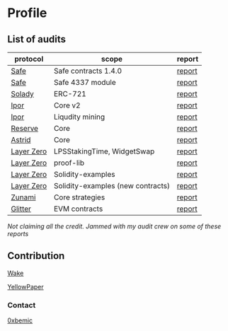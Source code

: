 # Profile

## List of audits

| protocol | scope | report |
| ---- | ---- | ---------|
| [Safe](https://safe.global) | Safe contracts 1.4.0 | [report](reports/Safe-1_4_0.pdf)
| [Safe](https://safe.global) | Safe 4337 module | [report](reports/Safe-4337-module.pdf)
| [Solady](https://github.com/Vectorized/solady) | ERC-721 | [report](reports/solady.pdf)
| [Ipor](https://www.ipor.io) | Core v2 | [report](reports/ipor-core.pdf)
| [Ipor](https://www.ipor.io) | Liqudity mining | [report](reports/ipor-mining.pdf)
| [Reserve](https://reserve.org) | Core | [report](reports/reserve.pdf)
| [Astrid](https://astrid.finance/) | Core | [report](reports/astrid.pdf)
| [Layer Zero](https://layerzero.network) | LPSStakingTime, WidgetSwap | [report](reports/layerzero-lps-widget.pdf)
| [Layer Zero](https://layerzero.network) | proof-lib | [report](reports/layer-zero-prooflib.pdf)
| [Layer Zero](https://layerzero.network) | Solidity-examples | [report](reports/layerzero-solidity-examples.pdf)
| [Layer Zero](https://layerzero.network) | Solidity-examples (new contracts)| [report](reports/layerzero-solidity-examples-2.pdf)
| [Zunami](https://www.zunami.io) | Core strategies | [report](reports/zunami.pdf)
| [Glitter](https://www.glitterfinance.org) | EVM contracts | [report](reports/glitter.pdf)

_Not claiming all the credit. Jammed with my audit crew on some of these reports_

## Contribution
[Wake](https://github.com/Ackee-Blockchain/wake)

[YellowPaper](https://github.com/ethereum/yellowpaper/pull/856)

### Contact
[0xbemic](https://twitter.com/0xbemic)

